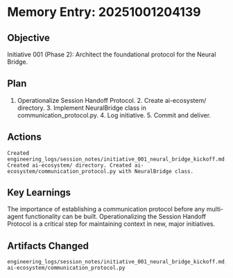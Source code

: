 # Memory Entry: 20251001204139

## Objective
Initiative 001 (Phase 2): Architect the foundational protocol for the Neural Bridge.

## Plan
1. Operationalize Session Handoff Protocol. 2. Create ai-ecosystem/ directory. 3. Implement NeuralBridge class in communication_protocol.py. 4. Log initiative. 5. Commit and deliver.

## Actions
```
Created engineering_logs/session_notes/initiative_001_neural_bridge_kickoff.md. Created ai-ecosystem/ directory. Created ai-ecosystem/communication_protocol.py with NeuralBridge class.
```

## Key Learnings
The importance of establishing a communication protocol before any multi-agent functionality can be built. Operationalizing the Session Handoff Protocol is a critical step for maintaining context in new, major initiatives.

## Artifacts Changed
```
engineering_logs/session_notes/initiative_001_neural_bridge_kickoff.md, ai-ecosystem/communication_protocol.py
```
